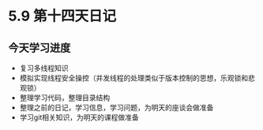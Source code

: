 # 5.9 第十四天日记

## 今天学习进度

* 复习多线程知识
* 模拟实现线程安全操控（并发线程的处理类似于版本控制的思想，乐观锁和悲观锁）
* 整理学习代码，整理目录结构
* 整理之前的日记，学习信息，学习问题，为明天的座谈会做准备
* 学习git相关知识，为明天的课程做准备

